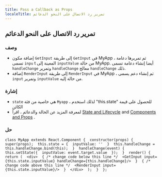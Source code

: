 ```yaml
---
title: Pass a Callback as Props
localeTitle: تمرير رد الاتصال على النحو الدعائم
---
```

## تمرير رد الاتصال على النحو الدعائم

### وصف

*   إضافة مكون `GetInput` إلى طريقة `GetInput` في MyApp ، ثم تمريرها دعامة تسمى `inpu` t المعينة إلى `inputValue` من حالة MyApp. أيضا إنشاء دعامة تسمى `handleChange` وتمرير `handleChange` معالج `handleChange` ذلك.
*   إضافة `RenderInput` إلى طريقة `RenderInput` في MyApp ، ثم إنشاء دعم يسمى `input` وتمرير `inputValue` من حالة إليه.

### إشارة

*   `state` هي خاصية من فئة `Myapp` ، لذلك استخدم "this.state" للحصول على قيمة الكائن
*   لمعرفة المزيد عن الحالة والدعائم ، اقرأ [State and Lifecycle](https://reactjs.org/docs/state-and-lifecycle.html) and [Components and Props](https://reactjs.org/docs/components-and-props.html) .

### حل

 `class MyApp extends React.Component { 
  constructor(props) { 
    super(props); 
    this.state = { 
      inputValue: '' 
    } 
    this.handleChange = this.handleChange.bind(this); 
  } 
  handleChange(event) { 
    this.setState({ 
      inputValue: event.target.value 
    }); 
  } 
  render() { 
    return ( 
       <div> 
        { /* change code below this line */ 
        <GetInput input={this.state.inputValue} handleChange={this.handleChange}/> 
        } 
        { /* change code above this line */ 
        <RenderInput input={this.state.inputValue}/> 
        } 
       </div> 
    ); 
  } 
 }; 
`